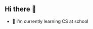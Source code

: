 ## Hi there 👋

<!--
**Xandor/Xandor** is a ✨ _special_ ✨ repository because its `README.md` (this file) appears on your GitHub profile. 

Here are some ideas to get you started: -->

- 🌱 I’m currently learning CS at school

